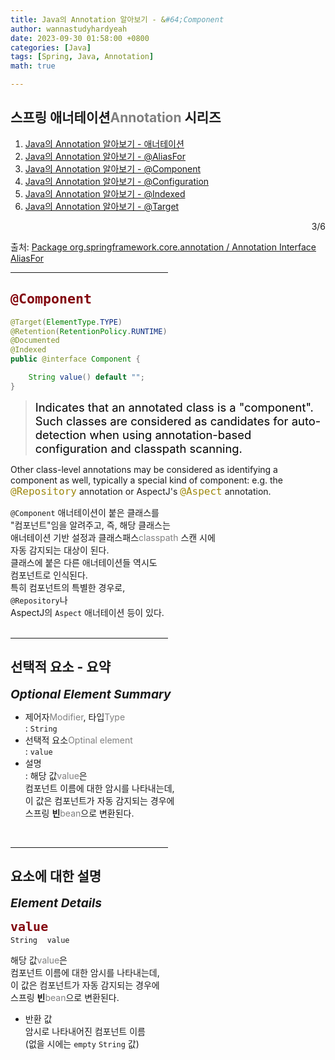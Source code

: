 ```yaml
---
title: Java의 Annotation 알아보기 - &#64;Component
author: wannastudyhardyeah
date: 2023-09-30 01:58:00 +0800
categories: [Java]
tags: [Spring, Java, Annotation]
math: true

---
```

<div class="toc-multiple-posts">
<h2>스프링 애너테이션<span style="color: #808080;">Annotation</span> 시리즈</h2>
<ol class="sc-fmciRz gyCSrP"><li><a href="/posts/Searching-for-Annotation-in-Java/">Java의 Annotation 알아보기 - 애너테이션</a></li>
<li><a href="/posts/Searching-for-Annotation-AliasFor-in-Java/">Java의 Annotation 알아보기 - &#64;AliasFor</a></li>
<li><a href="/posts/Searching-for-Annotation-Component-in-Java/" aria-current="page" class="active">Java의 Annotation 알아보기 - &#64;Component</a></li>
<li><a href="/posts/Searching-for-Annotation-Configuration-in-Java/">Java의 Annotation 알아보기 - &#64;Configuration</a></li>
<li><a href="/posts/Searching-for-Annotation-Indexed-in-Java/">Java의 Annotation 알아보기 - &#64;Indexed</a></li>
<li><a href="/posts/Searching-for-Annotation-Target-in-Java/">Java의 Annotation 알아보기 - &#64;Target</a></li>
</ol><div class="sc-fIosxK hRRhWV"><div class="sc-gUQvok eBShCz">
<div class="series-number" align="right">3/6</div>
</div></div>
</div>

출처: <a href="https://docs.spring.io/spring-framework/docs/current/javadoc-api/org/springframework/stereotype/Component.html">Package org.springframework.core.annotation / Annotation Interface AliasFor</a>
<hr width="50%">
<h2 id="what-is-annotation-h2"><code class="language-sql highlighter-rouge" style="color: #83060e; font-size: 1.35rem;">@Component</code></h2>

```java
@Target(ElementType.TYPE)
@Retention(RetentionPolicy.RUNTIME)
@Documented
@Indexed
public @interface Component {

	String value() default "";
}
```

> <div style="color:black; font-size:1.15rem">Indicates that an annotated class is a "component". Such classes are considered as candidates for auto-detection when using annotation-based configuration and classpath scanning.
Other class-level annotations may be considered as identifying a component as well, typically a special kind of component: e.g. the <code class="language-java highlighter-rouge" style="color: #9E880D; font-size: 1.0rem;">@Repository</code> annotation or AspectJ's <code class="language-java highlighter-rouge" style="color: #9E880D; font-size: 1.0rem;">@Aspect</code> annotation.</div>

``@Component`` 애너테이션이 붙은 클래스를<br>
"컴포넌트"임을 알려주고, 즉, 해당 클래스는<br>
애너테이션 기반 설정과 클래스패스<span style="color: #808080;">classpath</span> 스캔 시에<br>
자동 감지되는 대상이 된다.<br>
클래스에 붙은 다른 애너테이션들 역시도<br>
컴포넌트로 인식된다.<br>
특히 컴포넌트의 특별한 경우로,<br>
``@Repository``나<br>
AspectJ의 ``Aspect`` 애너테이션 등이 있다.<br>
<br>
<hr width="50%">
<h2 id="optional-element-summary-h2">선택적 요소 - 요약</h2>
<b style="font-size:1.2rem"><i>Optional Element Summary</i></b><br>

- 제어자<span style="color: #808080;">Modifier</span>, 타입<span style="color: #808080;">Type</span><br>
\: ``String``<br>
- 선택적 요소<span style="color: #808080;">Optinal element</span><br>
\: ``value``<br>
- 설명<br>
\: 해당 값<span style="color: #808080;">value</span>은<br>
컴포넌트 이름에 대한 암시를 나타내는데,<br>
이 값은 컴포넌트가 자동 감지되는 경우에<br>
스프링 <b>빈</b><span style="color: #808080;">bean</span>으로 변환된다.<br>
<br>
<hr width="50%">
<h2 id="element-details-h2">요소에 대한 설명</h2>
<b style="font-size:1.2rem"><i>Element Details</i></b><br>

<code class="language-sql highlighter-rouge" style="color: #83060e; font-size: 1.25rem;"><b>value</b></code><br>
``String``&nbsp;&nbsp;&nbsp;&nbsp;``value``<br>

해당 값<span style="color: #808080;">value</span>은<br>
컴포넌트 이름에 대한 암시를 나타내는데,<br>
이 값은 컴포넌트가 자동 감지되는 경우에<br>
스프링 <b>빈</b><span style="color: #808080;">bean</span>으로 변환된다.<br> 

- 반환 값<br>
암시로 나타내어진 컴포넌트 이름<br>
(없을 시에는 ``empty`` ``String`` 값)<br>